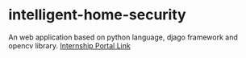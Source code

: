 # intelligent-home-security
An web application based on python language, djago framework and opencv library.
[Internship Portal Link](http://internship.daffodilvarsity.edu.bd/index.php?app=home&cmd=reportsViewPDFskin&project_number=17174)
